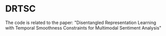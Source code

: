 # DRTSC
The code is related to the paper: "Disentangled Representation Learning with Temporal Smoothness Constraints for Multimodal Sentiment Analysis"
